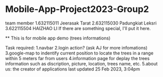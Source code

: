 # Mobile-App-Project2023-Group2
team member 
1.632115011 Jeerasak Tarat
2.632115030 Padungkiat Leksri
3.622115504 HAIZHAO LI
If there are something special, I'll put it here.

** This is for mobile app demo (trees informations)

Task required:
1.navbar
2.login action? (ask AJ for more infomations)
3.google-map to indentify current position to locate 
the trees in a range within 5 meters far from users
4.information page for deplay the trees information such as
discription, picture, location, trees name, etc.
5.about us: the creator of applications
last updated 25 Feb 2023, 3:04pm
